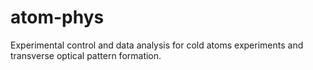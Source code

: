 atom-phys
=========

Experimental control and data analysis for cold atoms experiments 
and transverse optical pattern formation.
